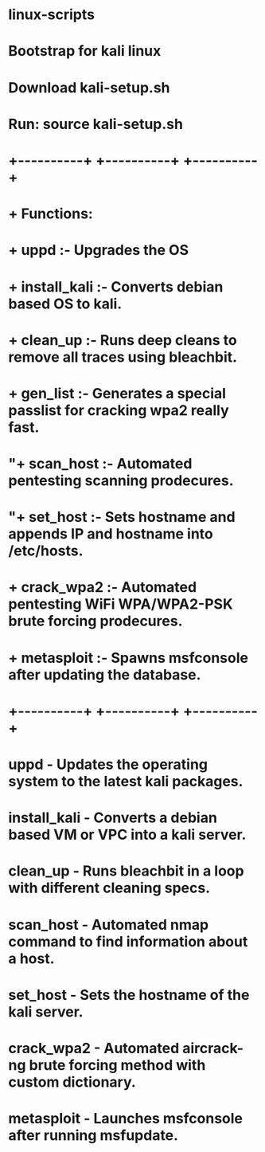 # linux-scripts
# Bootstrap for kali linux
# Download kali-setup.sh
# Run: source kali-setup.sh
####
# +----------+ +----------+ +----------+
# + Functions:
# + uppd :- Upgrades the OS
# + install_kali :- Converts debian based OS to kali.
# + clean_up :- Runs deep cleans to remove all traces using bleachbit.
# + gen_list :- Generates a special passlist for cracking wpa2 really fast.
# "+ scan_host :- Automated pentesting scanning prodecures.
# "+ set_host :- Sets hostname and appends IP and hostname into /etc/hosts.
# + crack_wpa2 :- Automated pentesting WiFi WPA/WPA2-PSK brute forcing prodecures.
# + metasploit :- Spawns msfconsole after updating the database.
# +----------+ +----------+ +----------+
#####
# uppd - Updates the operating system to the latest kali packages.
# install_kali - Converts a debian based VM or VPC into a kali server.
# clean_up - Runs bleachbit in a loop with different cleaning specs.
# scan_host - Automated nmap command to find information about a host.
# set_host - Sets the hostname of the kali server.
# crack_wpa2 - Automated aircrack-ng brute forcing method with custom dictionary.
# metasploit - Launches msfconsole after running msfupdate.
######

